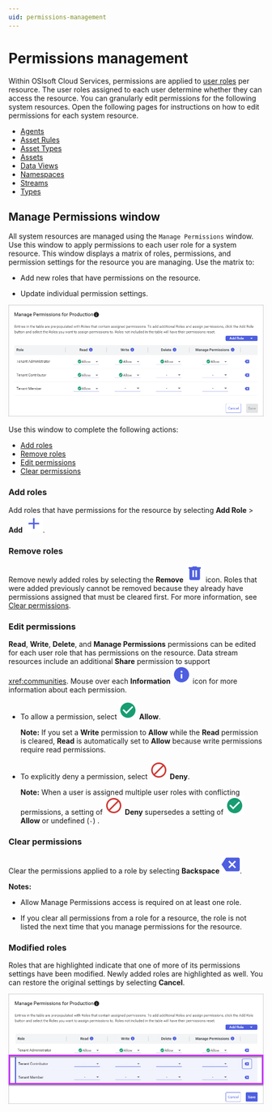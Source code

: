 ```yaml
---
uid: permissions-management
---
```


# Permissions management

Within OSIsoft Cloud Services, permissions are applied to [user roles](xref:ccRoles) per resource. The user roles assigned to each user determine whether they can access the resource. You can granularly edit permissions for the following system resources. Open the following pages for instructions on how to edit permissions for each system resource. 

- [Agents](xref:manage-agent-permissions)
- [Asset Rules](xref:manage-asset-rules-permissions)
- [Asset Types](xref:manage-asset-type-permissions)
- [Assets](xref:manage-asset-permissions)
- [Data Views](xref:manage-data-views-permissions)
- [Namespaces](xref:namespaces-manage-permissions)
- [Streams](xref:streams-manage-stream-permissions)
- [Types](xref:types-manage-permissions)

## Manage Permissions window

All system resources are managed using the `Manage Permissions` window. Use this window to apply permissions to each user role for a system resource. This window displays a matrix of roles, permissions, and permission settings for the resource you are managing. Use the matrix to:

- Add new roles that have permissions on the resource.

- Update individual permission settings.

![Manage permissions](./images/manage-permissions-window.png)

Use this window to complete the following actions:

- [Add roles](#add-roles)
- [Remove roles](#remove-roles)
- [Edit permissions](#edit-permissions)
- [Clear permissions](#clear-permissions)

### Add roles

Add roles that have permissions for the resource by selecting **Add Role** > **Add** ![Add](../_icons/branded/plus.svg).

### Remove roles

Remove newly added roles by selecting the **Remove** ![Remove](../_icons/branded/trash-can.svg) icon. Roles that were added previously cannot be removed because they already have permissions assigned that must be cleared first. For more information, see [Clear permissions](#clear-permissions).

### Edit permissions

**Read**, **Write**, **Delete**, and **Manage Permissions** permissions can be edited for each user role that has permissions on the resource. Data stream resources include an additional **Share** permission to support <xref:communities>. Mouse over each **Information** ![Information](../_icons/branded/information.svg) icon for more information about each permission.

- To allow a permission, select ![Allow](../_icons/custom/check-circle.svg) **Allow**.

    **Note:** If you set a **Write** permission to **Allow** while the **Read** permission is cleared, **Read** is automatically set to **Allow** because write permissions require read permissions.

- To explicitly deny a permission, select ![Deny](../_icons/custom/cancel.svg) **Deny**. 

    **Note:** When a user is assigned multiple user roles with conflicting permissions, a setting of ![Deny](../_icons/custom/cancel.svg) **Deny** supersedes a setting of ![Allow](../_icons/custom/check-circle.svg) **Allow** or undefined (`-`) .

### Clear permissions
    
Clear the permissions applied to a role by selecting **Backspace** ![Backspace](../_icons/branded/backspace.svg).

**Notes:**

- Allow Manage Permissions access is required on at least one role.
                          
- If you clear all permissions from a role for a resource, the role is not listed the next time that you manage permissions for the resource.

### Modified roles

Roles that are highlighted indicate that one of more of its permissions settings have been modified. Newly added roles are highlighted as well. You can restore the original settings by selecting **Cancel**.

![Modified roles](./images/highlighted-roles.png)